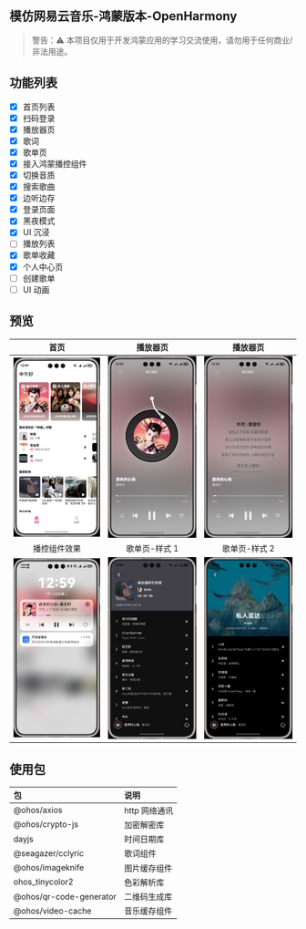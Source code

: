 ## 模仿网易云音乐-鸿蒙版本-OpenHarmony

> 警告：⚠️ 本项目仅用于开发鸿蒙应用的学习交流使用，请勿用于任何商业/非法用途。

## 功能列表

- [x] 首页列表
- [x] 扫码登录
- [x] 播放器页
- [x] 歌词
- [x] 歌单页
- [x] 接入鸿蒙播控组件
- [x] 切换音质
- [x] 搜索歌曲
- [x] 边听边存
- [x] 登录页面
- [x] 黑夜模式
- [x] UI 沉浸
- [ ] 播放列表
- [x] 歌单收藏
- [x] 个人中心页
- [ ] 创建歌单
- [ ] UI 动画

## 预览

|                    首页                     |                  播放器页                   |                  播放器页                   |
| :-----------------------------------------: | :-----------------------------------------: | :-----------------------------------------: |
| <img  src="./preview/p1.jpg" width="200" /> | <img  src="./preview/p2.jpg" width="200" /> | <img  src="./preview/p3.jpg" width="200" /> |
|                播控组件效果                 |                歌单页-样式 1                |                歌单页-样式 2                |
| <img  src="./preview/p4.jpg" width="200" /> | <img  src="./preview/p5.jpg" width="200" /> | <img  src="./preview/p6.jpg" width="200" /> |

## 使用包

| 包                      | 说明          |
| :---------------------- | :------------ |
| @ohos/axios             | http 网络通讯 |
| @ohos/crypto-js         | 加密解密库    |
| dayjs                   | 时间日期库    |
| @seagazer/cclyric       | 歌词组件      |
| @ohos/imageknife        | 图片缓存组件  |
| ohos_tinycolor2         | 色彩解析库    |
| @ohos/qr-code-generator | 二维码生成库  |
| @ohos/video-cache       | 音乐缓存组件  |
